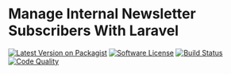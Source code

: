 # Manage Internal Newsletter Subscribers With Laravel

[![Latest Version on Packagist](https://img.shields.io/packagist/v/mydnic/laravel-subscribers.svg)](https://packagist.org/packages/mydnic/laravel-subscribers)
[![Software License](https://img.shields.io/badge/license-MIT-brightgreen.svg)](LICENSE)
[![Build Status](https://img.shields.io/travis/com/mydnic/laravel-subscribers.svg)](https://travis-ci.com/mydnic/laravel-subscribers)
[![Code Quality](https://img.shields.io/scrutinizer/g/mydnic/laravel-subscribers.svg)](https://scrutinizer-ci.com/g/mydnic/laravel-subscribers/)
